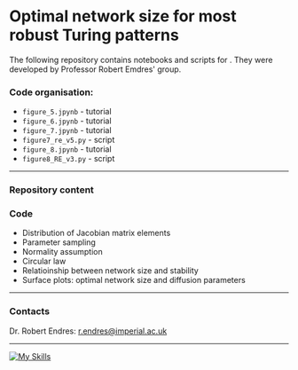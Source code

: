 # Optimal network size for most robust Turing patterns 

The following repository contains notebooks and scripts for . They were developed by Professor Robert Emdres' group. 

### Code organisation: 
- `figure_5.jpynb` - tutorial
- `figure_6.jpynb` - tutorial
- `figure_7.jpynb` - tutorial
- `figure7_re_v5.py` - script
- `figure_8.jpynb` - tutorial
- `figure8_RE_v3.py` - script

***

### Repository content

### Code
- Distribution of Jacobian matrix elements
- Parameter sampling
- Normality assumption
- Circular law
- Relatioinship between network size and stability
- Surface plots: optimal network size and diffusion parameters

***

### Contacts
Dr. Robert Endres: r.endres@imperial.ac.uk
  
---
[![My Skills](https://skillicons.dev/icons?i=py)](https://skillicons.dev)

